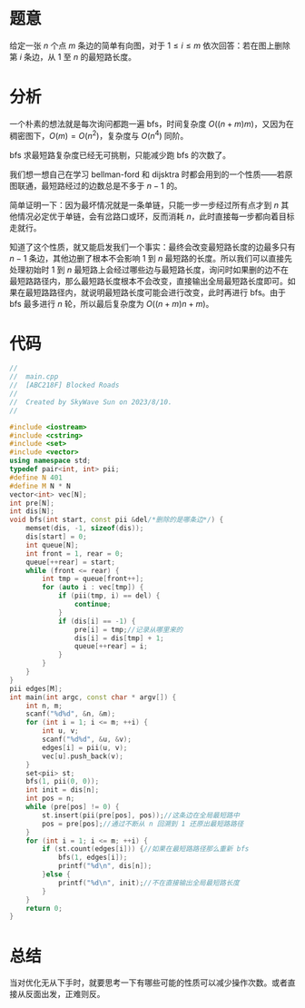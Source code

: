 # 题意

给定一张 $n$ 个点 $m$ 条边的简单有向图，对于 $1 \leq i \leq m$ 依次回答：若在图上删除第 $i$ 条边，从 $1$ 至 $n$ 的最短路长度。

# 分析

一个朴素的想法就是每次询问都跑一遍 bfs，时间复杂度 $O((n + m)m)$，又因为在稠密图下，$O(m) = O(n^2)$，复杂度与 $O(n ^ 4)$ 同阶。

bfs 求最短路复杂度已经无可挑剔，只能减少跑 bfs 的次数了。

我们想一想自己在学习 bellman-ford 和 dijsktra 时都会用到的一个性质——若原图联通，最短路经过的边数总是不多于 $n - 1$ 的。

简单证明一下：因为最坏情况就是一条单链，只能一步一步经过所有点才到 $n$ 其他情况必定优于单链，会有岔路口或环，反而消耗 $n$，此时直接每一步都向着目标走就行。

知道了这个性质，就又能启发我们一个事实：最终会改变最短路长度的边最多只有 $n - 1$ 条边，其他边删了根本不会影响 $1$ 到 $n$ 最短路的长度。所以我们可以直接先处理初始时 $1$ 到 $n$ 最短路上会经过哪些边与最短路长度，询问时如果删的边不在最短路路径内，那么最短路长度根本不会改变，直接输出全局最短路长度即可。如果在最短路路径内，就说明最短路长度可能会进行改变，此时再进行 bfs。由于 bfs 最多进行 $n$ 轮，所以最后复杂度为 $O((n + m)n + m)$。

# 代码
```cpp
//
//  main.cpp
//  [ABC218F] Blocked Roads
//
//  Created by SkyWave Sun on 2023/8/10.
//

#include <iostream>
#include <cstring>
#include <set>
#include <vector>
using namespace std;
typedef pair<int, int> pii;
#define N 401
#define M N * N
vector<int> vec[N];
int pre[N];
int dis[N];
void bfs(int start, const pii &del/*删除的是哪条边*/) {
    memset(dis, -1, sizeof(dis));
    dis[start] = 0;
    int queue[N];
    int front = 1, rear = 0;
    queue[++rear] = start;
    while (front <= rear) {
        int tmp = queue[front++];
        for (auto i : vec[tmp]) {
            if (pii(tmp, i) == del) {
                continue;
            }
            if (dis[i] == -1) {
                pre[i] = tmp;//记录从哪里来的
                dis[i] = dis[tmp] + 1;
                queue[++rear] = i;
            }
        }
    }
}
pii edges[M];
int main(int argc, const char * argv[]) {
    int n, m;
    scanf("%d%d", &n, &m);
    for (int i = 1; i <= m; ++i) {
        int u, v;
        scanf("%d%d", &u, &v);
        edges[i] = pii(u, v);
        vec[u].push_back(v);
    }
    set<pii> st;
    bfs(1, pii(0, 0));
    int init = dis[n];
    int pos = n;
    while (pre[pos] != 0) {
        st.insert(pii(pre[pos], pos));//这条边在全局最短路中
        pos = pre[pos];//通过不断从 n 回溯到 1 还原出最短路路径
    }
    for (int i = 1; i <= m; ++i) {
        if (st.count(edges[i])) {//如果在最短路路径那么重新 bfs
            bfs(1, edges[i]);
            printf("%d\n", dis[n]);
        }else {
            printf("%d\n", init);//不在直接输出全局最短路长度
        }
    }
    return 0;
}

```

# 总结
当对优化无从下手时，就要思考一下有哪些可能的性质可以减少操作次数。或者直接从反面出发，正难则反。